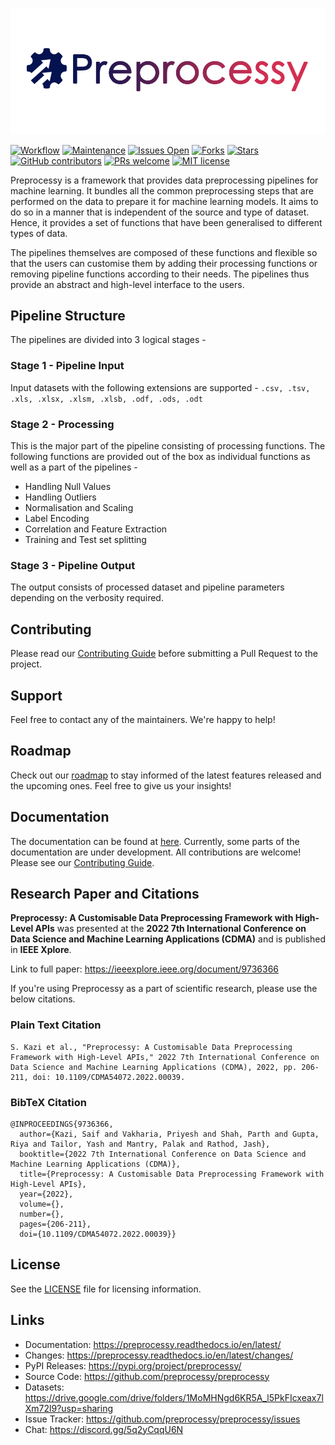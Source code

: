 ![preprocessy-logo](docs/_static/preprocessy_horizontal.png)

[![Workflow](https://github.com/preprocessy/preprocessy/actions/workflows/workflow.yml/badge.svg)](https://github.com/preprocessy/preprocessy/actions/workflows/workflow.yml)
[![Maintenance](https://img.shields.io/badge/Maintained%3F-yes-sucess.svg)](https://gitHub.com/preprocessy/preprocessy/graphs/commit-activity)
[![Issues Open](https://img.shields.io/github/issues/preprocessy/preprocessy)](https://github.com/preprocessy/preprocessy/issues)
[![Forks](https://img.shields.io/github/forks/preprocessy/preprocessy)](https://github.com/preprocessy/preprocessy/network/members)
[![Stars](https://img.shields.io/github/stars/preprocessy/preprocessy)](https://github.com/preprocessy/preprocessy/stargazers)
[![GitHub contributors](https://img.shields.io/github/contributors/preprocessy/preprocessy)](https://gitHub.com/preprocessy/preprocessy/graphs/contributors/)
[![PRs welcome](https://img.shields.io/badge/PRs-welcome-brightgreen.svg?style=flat)](https://github.com/dwyl/esta/issues)
[![MIT license](https://img.shields.io/badge/License-MIT-informational.svg)](https://lbesson.mit-license.org/)

Preprocessy is a framework that provides data preprocessing pipelines for machine learning. It bundles all the common preprocessing steps that are performed on the data to prepare it for machine learning models. It aims to do so in a manner that is independent of the source and type of dataset. Hence, it provides a set of functions that have been generalised to different types of data.

The pipelines themselves are composed of these functions and flexible so that the users can customise them by adding their processing functions or removing pipeline functions according to their needs. The pipelines thus provide an abstract and high-level interface to the users.

## Pipeline Structure

The pipelines are divided into 3 logical stages -

### Stage 1 - Pipeline Input

Input datasets with the following extensions are supported - `.csv, .tsv, .xls, .xlsx, .xlsm, .xlsb, .odf, .ods, .odt`

### Stage 2 - Processing

This is the major part of the pipeline consisting of processing functions. The following functions are provided out of the box as individual functions as well as a part of the pipelines -

- Handling Null Values
- Handling Outliers
- Normalisation and Scaling
- Label Encoding
- Correlation and Feature Extraction
- Training and Test set splitting

### Stage 3 - Pipeline Output

The output consists of processed dataset and pipeline parameters depending on the verbosity required.

## Contributing

Please read our [Contributing Guide](https://github.com/preprocessy/preprocessy/blob/master/CONTRIBUTING.md) before submitting a Pull Request to the project.

## Support

Feel free to contact any of the maintainers. We're happy to help!

## Roadmap

Check out our [roadmap](https://github.com/preprocessy/preprocessy/projects/1) to stay informed of the latest features released and the upcoming ones. Feel free to give us your insights!

## Documentation

The documentation can be found at [here](https://preprocessy.readthedocs.io/en/latest/). Currently, some parts of the documentation are under development. All contributions are welcome! Please see our [Contributing Guide](https://github.com/preprocessy/preprocessy/blob/master/CONTRIBUTING.md).

## Research Paper and Citations

**Preprocessy: A Customisable Data Preprocessing Framework with High-Level APIs** was presented at the **2022 7th International Conference on Data Science and Machine Learning Applications (CDMA)** and is published in **IEEE Xplore**.

Link to full paper: https://ieeexplore.ieee.org/document/9736366

If you're using Preprocessy as a part of scientific research, please use the below citations.

### Plain Text Citation

```
S. Kazi et al., "Preprocessy: A Customisable Data Preprocessing Framework with High-Level APIs," 2022 7th International Conference on Data Science and Machine Learning Applications (CDMA), 2022, pp. 206-211, doi: 10.1109/CDMA54072.2022.00039.
```


### BibTeX Citation

```
@INPROCEEDINGS{9736366,
  author={Kazi, Saif and Vakharia, Priyesh and Shah, Parth and Gupta, Riya and Tailor, Yash and Mantry, Palak and Rathod, Jash},
  booktitle={2022 7th International Conference on Data Science and Machine Learning Applications (CDMA)},
  title={Preprocessy: A Customisable Data Preprocessing Framework with High-Level APIs},
  year={2022},
  volume={},
  number={},
  pages={206-211},
  doi={10.1109/CDMA54072.2022.00039}}
```

## License

See the [LICENSE](https://github.com/preprocessy/preprocessy/blob/master/LICENSE) file for licensing information.

## Links

- Documentation: https://preprocessy.readthedocs.io/en/latest/
- Changes: https://preprocessy.readthedocs.io/en/latest/changes/
- PyPI Releases: https://pypi.org/project/preprocessy/
- Source Code: https://github.com/preprocessy/preprocessy
- Datasets: https://drive.google.com/drive/folders/1MoMHNgd6KR5A_l5PkFIcxeax7lXm72l9?usp=sharing
- Issue Tracker: https://github.com/preprocessy/preprocessy/issues
- Chat: https://discord.gg/5q2yCqqU6N
